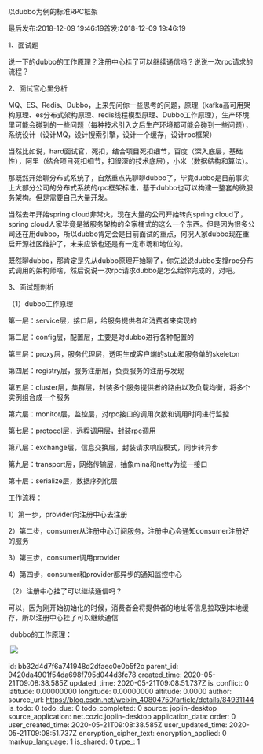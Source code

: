 以dubbo为例的标准RPC框架



  

最后发布:2018-12-09 19:46:19首发:2018-12-09 19:46:19

1、面试题

说一下的dubbo的工作原理？注册中心挂了可以继续通信吗？说说一次rpc请求的流程？

2、面试官心里分析

MQ、ES、Redis、Dubbo，上来先问你一些思考的问题，原理（kafka高可用架构原理、es分布式架构原理、redis线程模型原理、Dubbo工作原理），生产环境里可能会碰到的一些问题（每种技术引入之后生产环境都可能会碰到一些问题），系统设计（设计MQ，设计搜索引擎，设计一个缓存，设计rpc框架）

当然比如说，hard面试官，死扣，结合项目死扣细节，百度（深入底层，基础性），阿里（结合项目死扣细节，扣很深的技术底层），小米（数据结构和算法）。

那既然开始聊分布式系统了，自然重点先聊聊dubbo了，毕竟dubbo是目前事实上大部分公司的分布式系统的rpc框架标准，基于dubbo也可以构建一整套的微服务架构。但是需要自己大量开发。

当然去年开始spring cloud非常火，现在大量的公司开始转向spring cloud了，spring cloud人家毕竟是微服务架构的全家桶式的这么一个东西。但是因为很多公司还在用dubbo，所以dubbo肯定会是目前面试的重点，何况人家dubbo现在重启开源社区维护了，未来应该也还是有一定市场和地位的。

既然聊dubbo，那肯定是先从dubbo原理开始聊了，你先说说dubbo支撑rpc分布式调用的架构师啥，然后说说一次rpc请求dubbo是怎么给你完成的，对吧。

3、面试题剖析

（1）dubbo工作原理

第一层：service层，接口层，给服务提供者和消费者来实现的

第二层：config层，配置层，主要是对dubbo进行各种配置的

第三层：proxy层，服务代理层，透明生成客户端的stub和服务单的skeleton

第四层：registry层，服务注册层，负责服务的注册与发现

第五层：cluster层，集群层，封装多个服务提供者的路由以及负载均衡，将多个实例组合成一个服务

第六层：monitor层，监控层，对rpc接口的调用次数和调用时间进行监控

第七层：protocol层，远程调用层，封装rpc调用

第八层：exchange层，信息交换层，封装请求响应模式，同步转异步

第九层：transport层，网络传输层，抽象mina和netty为统一接口

第十层：serialize层，数据序列化层

工作流程：

1）第一步，provider向注册中心去注册

2）第二步，consumer从注册中心订阅服务，注册中心会通知consumer注册好的服务

3）第三步，consumer调用provider

4）第四步，consumer和provider都异步的通知监控中心

（2）注册中心挂了可以继续通信吗？

可以，因为刚开始初始化的时候，消费者会将提供者的地址等信息拉取到本地缓存，所以注册中心挂了可以继续通信

 dubbo的工作原理：

 ![](:/697d480708824ec4baf8c592cc36f46e)

id: bb32d4d7f6a741948d2dfaec0e0b5f2c
parent_id: 9420da4901f54da698f795d044d3fc78
created_time: 2020-05-21T09:08:38.585Z
updated_time: 2020-05-21T09:08:51.737Z
is_conflict: 0
latitude: 0.00000000
longitude: 0.00000000
altitude: 0.0000
author: 
source_url: https://blog.csdn.net/weixin_40804750/article/details/84931144
is_todo: 0
todo_due: 0
todo_completed: 0
source: joplin-desktop
source_application: net.cozic.joplin-desktop
application_data: 
order: 0
user_created_time: 2020-05-21T09:08:38.585Z
user_updated_time: 2020-05-21T09:08:51.737Z
encryption_cipher_text: 
encryption_applied: 0
markup_language: 1
is_shared: 0
type_: 1